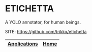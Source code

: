 # ETICHETTA

 A YOLO annotator, for human beings.

 SITE: https://github.com/trikko/etichetta

 | [Applications](https://portable-linux-apps.github.io/apps.html) | [Home](https://portable-linux-apps.github.io)
 | --- | --- |
